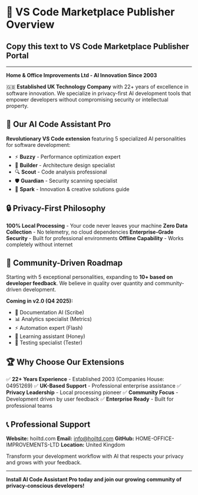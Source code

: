 # 🏢 VS Code Marketplace Publisher Overview

## Copy this text to VS Code Marketplace Publisher Portal

---

**Home & Office Improvements Ltd - AI Innovation Since 2003**

🇬🇧 **Established UK Technology Company** with 22+ years of excellence in software innovation. We specialize in privacy-first AI development tools that empower developers without compromising security or intellectual property.

## 🤖 Our AI Code Assistant Pro

**Revolutionary VS Code extension** featuring 5 specialized AI personalities for software development:
- ⚡ **Buzzy** - Performance optimization expert
- 🔨 **Builder** - Architecture design specialist  
- 🔍 **Scout** - Code analysis professional
- 🛡️ **Guardian** - Security scanning specialist
- 🎨 **Spark** - Innovation & creative solutions guide

## 🔒 Privacy-First Philosophy

**100% Local Processing** - Your code never leaves your machine
**Zero Data Collection** - No telemetry, no cloud dependencies
**Enterprise-Grade Security** - Built for professional environments
**Offline Capability** - Works completely without internet

## 🚀 Community-Driven Roadmap

Starting with 5 exceptional personalities, expanding to **10+ based on developer feedback**. We believe in quality over quantity and community-driven development.

**Coming in v2.0 (Q4 2025):**
- 📝 Documentation AI (Scribe)
- 📊 Analytics specialist (Metrics)  
- ⚡ Automation expert (Flash)
- 🍯 Learning assistant (Honey)
- 🧪 Testing specialist (Tester)

## 🏆 Why Choose Our Extensions

✅ **22+ Years Experience** - Established 2003 (Companies House: 04951269)
✅ **UK-Based Support** - Professional enterprise assistance
✅ **Privacy Leadership** - Local processing pioneer
✅ **Community Focus** - Development driven by user feedback
✅ **Enterprise Ready** - Built for professional teams

## 📞 Professional Support

**Website:** hoiltd.com
**Email:** info@hoiltd.com
**GitHub:** HOME-OFFICE-IMPROVEMENTS-LTD
**Location:** United Kingdom

Transform your development workflow with AI that respects your privacy and grows with your feedback.

---

**Install AI Code Assistant Pro today and join our growing community of privacy-conscious developers!**
